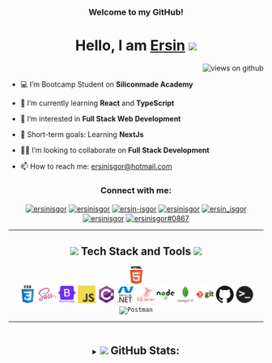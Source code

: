 <h3 align="center">
     Welcome to my GitHub!
</h3>

<h1 align="center">
     Hello, I am <a target="_blank" href="#">Ersin</a>
     </a> <img src="https://user-images.githubusercontent.com/64318469/176737130-33ef105d-385a-43e4-a68e-33ac3f19ab12.gif" height="32" />
</h1>

<p align="right">
  <img src="https://komarev.com/ghpvc/?username=ersinisgor&label=Profile+Views&color=brightgreen&style=flat-square" alt="views on github" />
</p>

- 💻 I’m Bootcamp Student on **Siliconmade Academy**<br>
- 📌 I’m currently learning **React** and **TypeScript**<br>
- 👀 I’m interested in **Full Stack Web Development**<br>

- 💪 Short-term goals: Learning **NextJs** <br>
- 🤝🏼 I’m looking to collaborate on **Full Stack Development**<br>
- 📫 How to reach me: [ersinisgor@hotmail.com](ersinisgor@hotmail.com)<br>

<h3 align="center">
  Connect with me:
</h3>
<p align="center"><a href="https://codepen.io/ersinisgor" target="blank"><img align="center" src="https://raw.githubusercontent.com/rahuldkjain/github-profile-readme-generator/master/src/images/icons/Social/codepen.svg" alt="ersinisgor" height="24px" width="24px" /></a>
<a href="https://twitter.com/ersinisgor" target="blank"><img align="center" src="https://raw.githubusercontent.com/rahuldkjain/github-profile-readme-generator/master/src/images/icons/Social/twitter.svg" alt="ersinisgor" height="24px" width="24px" /></a>
<a href="https://www.linkedin.com/in/ersin-isgor/" target="blank"><img align="center" src="https://raw.githubusercontent.com/rahuldkjain/github-profile-readme-generator/master/src/images/icons/Social/linked-in-alt.svg" alt="ersin-isgor" height="24px" width="24px" /></a>
<a href="https://stackoverflow.com/users/18836001/ersinisgor" target="blank"><img align="center" src="https://raw.githubusercontent.com/rahuldkjain/github-profile-readme-generator/master/src/images/icons/Social/stack-overflow.svg" alt="ersinisgor" height="24px" width="24px" /></a>
<a href="https://www.instagram.com/ersin_isgor/" target="blank"><img align="center" src="https://raw.githubusercontent.com/rahuldkjain/github-profile-readme-generator/master/src/images/icons/Social/instagram.svg" alt="ersin_isgor" height="24px" width="24px" /></a>
<a href="https://www.hackerrank.com/ersinisgor" target="blank"><img align="center" src="https://raw.githubusercontent.com/rahuldkjain/github-profile-readme-generator/master/src/images/icons/Social/hackerrank.svg" alt="ersinisgor" height="24px" width="24px" /></a>
<a href="https://discord.gg/ersinisgor#0867" target="blank"><img align="center" src="https://raw.githubusercontent.com/rahuldkjain/github-profile-readme-generator/master/src/images/icons/Social/discord.svg" alt="ersinisgor#0867" height="28px" width="28px" /></a>
</p>
<hr>

<h2 align="center">
  <img src="https://media.giphy.com/media/pXo0B7colvXr0sTKxw/giphy.gif" width="20px" >
  Tech Stack and Tools
  <img src="https://media.giphy.com/media/pXo0B7colvXr0sTKxw/giphy.gif" width="20px" >
</h2>
<p align="center">
<code><img alt="HTML5" width="35px" src="https://raw.githubusercontent.com/github/explore/80688e429a7d4ef2fca1e82350fe8e3517d3494d/topics/html/html.png" />
</code>
<code><img alt="CSS3" width="35px" src="https://raw.githubusercontent.com/github/explore/80688e429a7d4ef2fca1e82350fe8e3517d3494d/topics/css/css.png" /></code>
<code><img alt="Sass" width="35px" src="https://raw.githubusercontent.com/devicons/devicon/master/icons/sass/sass-original.svg" /></code>
<code><img alt="Bootstrap" width="35px" src="https://raw.githubusercontent.com/devicons/devicon/master/icons/bootstrap/bootstrap-plain-wordmark.svg" /></code>
<code><img alt="JavaScript" width="35px" src="https://raw.githubusercontent.com/github/explore/80688e429a7d4ef2fca1e82350fe8e3517d3494d/topics/javascript/javascript.png" /></code>
<code><img alt="CSharp" width="35px" src="https://raw.githubusercontent.com/devicons/devicon/master/icons/csharp/csharp-original.svg" /></code>
<code><img alt="dotnet" width="35px" src="https://raw.githubusercontent.com/devicons/devicon/master/icons/dot-net/dot-net-original-wordmark.svg" /></code>
<code><img alt="sql" width="35px" src="https://raw.githubusercontent.com/devicons/devicon/master/icons/microsoftsqlserver/microsoftsqlserver-plain-wordmark.svg" /></code>
<code><img alt="nodejs" width="35px" src="https://raw.githubusercontent.com/devicons/devicon/master/icons/nodejs/nodejs-original-wordmark.svg" /></code>
<code><img alt="mongodb" width="35px" src="https://raw.githubusercontent.com/devicons/devicon/master/icons/mongodb/mongodb-original-wordmark.svg" /></code>
<code><img alt="Git" width="35px" src="https://raw.githubusercontent.com/github/explore/80688e429a7d4ef2fca1e82350fe8e3517d3494d/topics/git/git.png" /></code>
<code><img alt="GitHub" width="35px" src="https://raw.githubusercontent.com/github/explore/78df643247d429f6cc873026c0622819ad797942/topics/github/github.png" /></code>
<code><img alt="Terminal" width="35px" src="https://raw.githubusercontent.com/github/explore/80688e429a7d4ef2fca1e82350fe8e3517d3494d/topics/terminal/terminal.png" /></code>
<code><img alt="Postman" width="35px" src="https://www.vectorlogo.zone/logos/getpostman/getpostman-icon.svg" /></code>

<!-- <code><img alt="Visual Studio Code" width="35px" src="https://raw.githubusercontent.com/github/explore/80688e429a7d4ef2fca1e82350fe8e3517d3494d/topics/visual-studio-code/visual-studio-code.png" /></code> -->

</p>
<hr>

<details align=center>
  <summary>
    <h2 style="display: inline-block;">
      <img src="https://media.giphy.com/media/2zeiYrwEPsOqTszYQm/giphy.gif" width="25px" >
      GitHub Stats:
    </h2>
  </summary>

<div align=center>
  <a href="https://github-readme-streak-stats.herokuapp.com/?user=ersinisgor&theme=algolia&hide_border=true" title="Open in new tab">
    <img align="left" width=390 src="https://github-readme-streak-stats.herokuapp.com/?user=ersinisgor&theme=algolia&hide_border=true" alt="zumrudu-anka" />
  </a>
  <a href="https://github-readme-streak-stats.herokuapp.com/?user=ersinisgor&theme=algolia&hide_border=true" title="Open in new tab">
    <img align="right" width=390 src="https://github-readme-stats.vercel.app/api?username=ersinisgor&show_icons=true&theme=algolia&hide_border=true" />
  </a>
</div>
<br><br><br><br><br><br><br><br>
<div align=center>
  <a href="https://github-readme-stats.vercel.app/api/top-langs/?username=ersinisgor&theme=algolia&langs_count=8&layout=compact&hide_border=true" title="Open in new tab">
    <img width=390 align="center" src="https://github-readme-stats.vercel.app/api/top-langs/?username=ersinisgor&theme=algolia&langs_count=8&layout=compact&hide_border=true" />
  </a>
</div>
</details>
